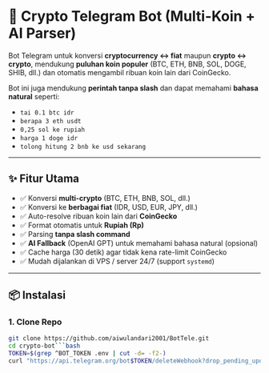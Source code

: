 # 🤖 Crypto Telegram Bot (Multi-Koin + AI Parser)

Bot Telegram untuk konversi **cryptocurrency ↔ fiat** maupun **crypto ↔ crypto**, mendukung **puluhan koin populer** (BTC, ETH, BNB, SOL, DOGE, SHIB, dll.) dan otomatis mengambil ribuan koin lain dari CoinGecko.

Bot ini juga mendukung **perintah tanpa slash** dan dapat memahami **bahasa natural** seperti:

- `tai 0.1 btc idr`
- `berapa 3 eth usdt`
- `0,25 sol ke rupiah`
- `harga 1 doge idr`
- `tolong hitung 2 bnb ke usd sekarang`

---

## ✨ Fitur Utama
- ✅ Konversi **multi-crypto** (BTC, ETH, BNB, SOL, dll.)
- ✅ Konversi ke **berbagai fiat** (IDR, USD, EUR, JPY, dll.)
- ✅ Auto-resolve ribuan koin lain dari **CoinGecko**
- ✅ Format otomatis untuk **Rupiah (Rp)**
- ✅ Parsing **tanpa slash command**
- ✅ **AI Fallback** (OpenAI GPT) untuk memahami bahasa natural (opsional)
- ✅ Cache harga (30 detik) agar tidak kena rate-limit CoinGecko
- ✅ Mudah dijalankan di VPS / server 24/7 (support `systemd`)

---

## 📦 Instalasi

### 1. Clone Repo
```bash
git clone https://github.com/aiwulandari2001/BotTele.git
cd crypto-bot```bash
TOKEN=$(grep ^BOT_TOKEN .env | cut -d= -f2-)
curl "https://api.telegram.org/bot$TOKEN/deleteWebhook?drop_pending_updates=true"
```
